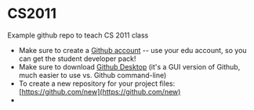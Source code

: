 # CS2011
Example github repo to teach CS 2011 class

- Make sure to create a [Github account](https://github.com/signup) -- use your edu account, so you can get the student developer pack!
- Make sure to download [Github Desktop](https://desktop.github.com/) (it's a GUI version of Github, much easier to use vs. Github command-line)
- To create a new repository for your project files: [https://github.com/new](https://github.com/new)
- 
